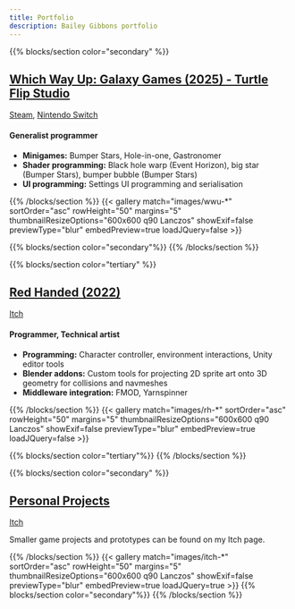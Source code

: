 ```yaml
---
title: Portfolio
description: Bailey Gibbons portfolio
---
```


{{% blocks/section color="secondary" %}}
## [Which Way Up: Galaxy Games (2025) - Turtle Flip Studio]()
[Steam](https://store.steampowered.com/app/2318660/Which_Way_Up_Galaxy_Games/), [Nintendo Switch](https://ec.nintendo.com/AU/en/titles/70010000069413)

#### Generalist programmer

* **Minigames:** Bumper Stars, Hole-in-one, Gastronomer
* **Shader programming:** Black hole warp (Event Horizon), big star (Bumper Stars), bumper bubble (Bumper Stars)
* **UI programming:** Settings UI programming and serialisation

{{% /blocks/section %}}
{{< gallery match="images/wwu-*" sortOrder="asc" rowHeight="50" margins="5" thumbnailResizeOptions="600x600 q90 Lanczos" showExif=false previewType="blur" embedPreview=true loadJQuery=false >}}

{{% blocks/section color="secondary"%}}
{{% /blocks/section %}}

{{% blocks/section color="tertiary" %}}
## [Red Handed (2022)]()
[Itch](https://bazzagibbs.itch.io/red-handed)

#### Programmer, Technical artist

* **Programming:** Character controller, environment interactions, Unity editor tools
* **Blender addons:** Custom tools for projecting 2D sprite art onto 3D geometry for collisions and navmeshes
* **Middleware integration:** FMOD, Yarnspinner

{{% /blocks/section %}}
{{< gallery match="images/rh-*" sortOrder="asc" rowHeight="50" margins="5" thumbnailResizeOptions="600x600 q90 Lanczos" showExif=false previewType="blur" embedPreview=true loadJQuery=false >}}

{{% blocks/section color="tertiary"%}}
{{% /blocks/section %}}


{{% blocks/section color="secondary" %}}
## [Personal Projects]()
[Itch](https://bazzagibbs.itch.io/)

Smaller game projects and prototypes can be found on my Itch page.

{{% /blocks/section %}}
{{< gallery match="images/itch-*" sortOrder="asc" rowHeight="50" margins="5" thumbnailResizeOptions="600x600 q90 Lanczos" showExif=false previewType="blur" embedPreview=true loadJQuery=true >}}
{{% blocks/section color="secondary"%}}
{{% /blocks/section %}}
